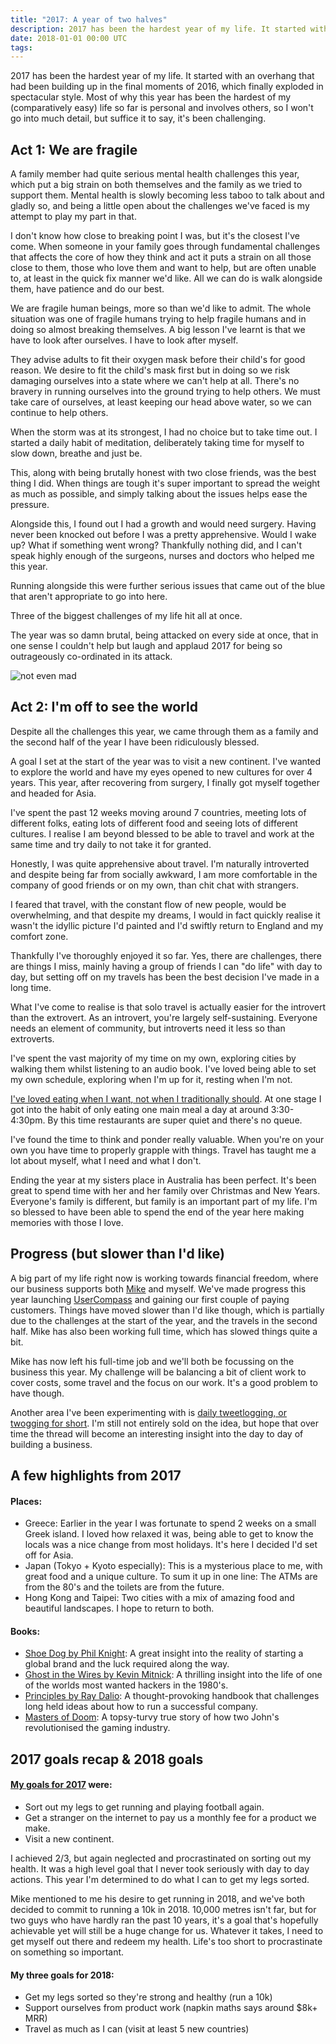 ```yaml
---
title: "2017: A year of two halves"
description: 2017 has been the hardest year of my life. It started with an overhang that had been building up in the final moments of 2016, which finally exploded in spectacular style.
date: 2018-01-01 00:00 UTC
tags:
---
```


2017 has been the hardest year of my life. It started with an overhang that had been building up in the final moments of 2016, which finally exploded in spectacular style. Most of why this year has been the hardest of my (comparatively easy) life so far is personal and involves others, so I won't go into much detail, but suffice it to say, it's been challenging.

## Act 1: We are fragile

A family member had quite serious mental health challenges this year, which put a big strain on both themselves and the family as we tried to support them. Mental health is slowly becoming less taboo to talk about and gladly so, and being a little open about the challenges we've faced is my attempt to play my part in that.

I don't know how close to breaking point I was, but it's the closest I've come. When someone in your family goes through fundamental challenges that affects the core of how they think and act it puts a strain on all those close to them, those who love them and want to help, but are often unable to, at least in the quick fix manner we'd like. All we can do is walk alongside them, have patience and do our best.

We are fragile human beings, more so than we'd like to admit. The whole situation was one of fragile humans trying to help fragile humans and in doing so almost breaking themselves. A big lesson I've learnt is that we have to look after ourselves. I have to look after myself.

They advise adults to fit their oxygen mask before their child's for good reason. We desire to fit the child's mask first but in doing so we risk damaging ourselves into a state where we can't help at all. There's no bravery in running ourselves into the ground trying to help others. We must take care of ourselves, at least keeping our head above water, so we can continue to help others.

When the storm was at its strongest, I had no choice but to take time out. I started a daily habit of meditation, deliberately taking time for myself to slow down, breathe and just be.

This, along with being brutally honest with two close friends, was the best thing I did. When things are tough it's super important to spread the weight as much as possible, and simply talking about the issues helps ease the pressure.

Alongside this, I found out I had a growth and would need surgery. Having never been knocked out before I was a pretty apprehensive. Would I wake up? What if something went wrong? Thankfully nothing did, and I can't speak highly enough of the surgeons, nurses and doctors who helped me this year.

Running alongside this were further serious issues that came out of the blue that aren't appropriate to go into here.

Three of the biggest challenges of my life hit all at once.

The year was so damn brutal, being attacked on every side at once, that in one sense I couldn't help but laugh and applaud 2017 for being so outrageously co-ordinated in its attack.

![not even mad](https://media.makeameme.org/created/im-not-even-okwpfs.jpg)

## Act 2: I'm off to see the world

Despite all the challenges this year, we came through them as a family and the second half of the year I have been ridiculously blessed.

A goal I set at the start of the year was to visit a new continent. I've wanted to explore the world and have my eyes opened to new cultures for over 4 years. This year, after recovering from surgery, I finally got myself together and headed for Asia.

I've spent the past 12 weeks moving around 7 countries, meeting lots of different folks, eating lots of different food and seeing lots of different cultures. I realise I am beyond blessed to be able to travel and work at the same time and try daily to not take it for granted.

Honestly, I was quite apprehensive about travel. I'm naturally introverted and despite being far from socially awkward, I am more comfortable in the company of good friends or on my own, than chit chat with strangers.

I feared that travel, with the constant flow of new people, would be overwhelming, and that despite my dreams, I would in fact quickly realise it wasn't the idyllic picture I'd painted and I'd swiftly return to England and my comfort zone.

Thankfully I've thoroughly enjoyed it so far. Yes, there are challenges, there are things I miss, mainly having a group of friends I can "do life" with day to day, but setting off on my travels has been the best decision I've made in a long time.

What I've come to realise is that solo travel is actually easier for the introvert than the extrovert. As an introvert, you're largely self-sustaining. Everyone needs an element of community, but introverts need it less so than extroverts.

I've spent the vast majority of my time on my own, exploring cities by walking them whilst listening to an audio book. I've loved being able to set my own schedule, exploring when I'm up for it, resting when I'm not.

[I've loved eating when I want, not when I traditionally should](https://twitter.com/FredRivett/status/933573040222248960). At one stage I got into the habit of only eating one main meal a day at around 3:30-4:30pm. By this time restaurants are super quiet and there's no queue.

I've found the time to think and ponder really valuable. When you're on your own you have time to properly grapple with things. Travel has taught me a lot about myself, what I need and what I don't.

Ending the year at my sisters place in Australia has been perfect. It's been great to spend time with her and her family over Christmas and New Years. Everyone's family is different, but family is an important part of my life. I'm so blessed to have been able to spend the end of the year here making memories with those I love.

## Progress (but slower than I'd like)

A big part of my life right now is working towards financial freedom, where our business supports both [Mike](http://twitter.com/mikeaag) and myself. We've made progress this year launching [UserCompass](http://usercompass.com/) and gaining our first couple of paying customers. Things have moved slower than I'd like though, which is partially due to the challenges at the start of the year, and the travels in the second half. Mike has also been working full time, which has slowed things quite a bit.

Mike has now left his full-time job and we'll both be focussing on the business this year. My challenge will be balancing a bit of client work to cover costs, some travel and the focus on our work. It's a good problem to have though.

Another area I've been experimenting with is [daily tweetlogging, or twogging for short](https://twitter.com/FredRivett). I'm still not entirely sold on the idea, but hope that over time the thread will become an interesting insight into the day to day of building a business.

## A few highlights from 2017

#### Places:

- Greece: Earlier in the year I was fortunate to spend 2 weeks on a small Greek island. I loved how relaxed it was, being able to get to know the locals was a nice change from most holidays. It's here I decided I'd set off for Asia.
- Japan (Tokyo + Kyoto especially): This is a mysterious place to me, with great food and a unique culture. To sum it up in one line: The ATMs are from the 80's and the toilets are from the future.
- Hong Kong and Taipei: Two cities with a mix of amazing food and beautiful landscapes. I hope to return to both.

#### Books:

- [Shoe Dog by Phil Knight](https://www.audible.com/pd/Bios-Memoirs/Shoe-Dog-Audiobook/B01CRM17MS): A great insight into the reality of starting a global brand and the luck required along the way.
- [Ghost in the Wires by Kevin Mitnick](https://www.audible.com/pd/Nonfiction/Ghost-in-the-Wires-Audiobook/B005H3FYR4): A thrilling insight into the life of one of the worlds most wanted hackers in the 1980's.
- [Principles by Ray Dalio](https://www.audible.com/pd/Business/Principles-Audiobook/B074B29GQJ): A thought-provoking handbook that challenges long held ideas about how to run a successful company.
- [Masters of Doom](https://www.audible.com/pd/Business/Principles-Audiobook/B074B29GQJ): A topsy-turvy true story of how two John's revolutionised the gaming industry.

## 2017 goals recap & 2018 goals

#### [My goals for 2017](http://fredrivett.com/2017/01/01/2016-a-year-of-learning/) were:

- Sort out my legs to get running and playing football again.
- Get a stranger on the internet to pay us a monthly fee for a product we make.
- Visit a new continent.

I achieved 2/3, but again neglected and procrastinated on sorting out my health. It was a high level goal that I never took seriously with day to day actions. This year I'm determined to do what I can to get my legs sorted.

Mike mentioned to me his desire to get running in 2018, and we've both decided to commit to running a 10k in 2018. 10,000 metres isn't far, but for two guys who have hardly ran the past 10 years, it's a goal that's hopefully achievable yet will still be a huge change for us. Whatever it takes, I need to get myself out there and redeem my health. Life's too short to procrastinate on something so important.

#### My three goals for 2018:

- Get my legs sorted so they're strong and healthy (run a 10k)
- Support ourselves from product work (napkin maths says around $8k+ MRR)
- Travel as much as I can (visit at least 5 new countries)

